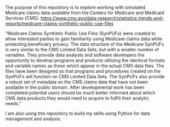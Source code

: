 The purpose of this repository is to explore working with simulated Medicare claims data available from the Centers for Medicare and Medicaid Services (CMS): https://www.cms.gov/data-research/statistics-trends-and-reports/medicare-claims-synthetic-public-use-files

"Medicare Claims Synthetic Public Use Files (SynPUFs) were created to allow interested parties to gain familiarity using Medicare claims data while protecting beneficiary privacy.  The data structure of the Medicare SynPUFs is very similar to the CMS Limited Data Sets, but with a smaller number of variables.  They provide data analysts and software developers the opportunity to develop programs and products utilizing the identical formats and variable names as those which appear in the actual CMS data files.  The files have been designed so that programs and procedures created on the SynPUFs will function on CMS Limited Data Sets. The SynPUFs also provide a robust set of metadata on the CMS claims data that have not been available in the public domain.  After developmental work has been completed potential users should be much better informed about which CMS data products they would need to acquire to fulfill their analytic needs."

I am also using this repository to build my skills using Python for data management and analysis.
